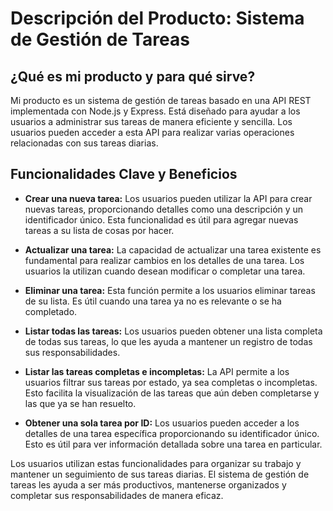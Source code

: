 # Descripción del Producto: Sistema de Gestión de Tareas

## ¿Qué es mi producto y para qué sirve?

Mi producto es un sistema de gestión de tareas basado en una API REST implementada con Node.js y Express. Está diseñado para ayudar a los usuarios a administrar sus tareas de manera eficiente y sencilla. Los usuarios pueden acceder a esta API para realizar varias operaciones relacionadas con sus tareas diarias.

## Funcionalidades Clave y Beneficios

- **Crear una nueva tarea:** Los usuarios pueden utilizar la API para crear nuevas tareas, proporcionando detalles como una descripción y un identificador único. Esta funcionalidad es útil para agregar nuevas tareas a su lista de cosas por hacer.

- **Actualizar una tarea:** La capacidad de actualizar una tarea existente es fundamental para realizar cambios en los detalles de una tarea. Los usuarios la utilizan cuando desean modificar o completar una tarea.

- **Eliminar una tarea:** Esta función permite a los usuarios eliminar tareas de su lista. Es útil cuando una tarea ya no es relevante o se ha completado.

- **Listar todas las tareas:** Los usuarios pueden obtener una lista completa de todas sus tareas, lo que les ayuda a mantener un registro de todas sus responsabilidades.

- **Listar las tareas completas e incompletas:** La API permite a los usuarios filtrar sus tareas por estado, ya sea completas o incompletas. Esto facilita la visualización de las tareas que aún deben completarse y las que ya se han resuelto.

- **Obtener una sola tarea por ID:** Los usuarios pueden acceder a los detalles de una tarea específica proporcionando su identificador único. Esto es útil para ver información detallada sobre una tarea en particular.

Los usuarios utilizan estas funcionalidades para organizar su trabajo y mantener un seguimiento de sus tareas diarias. El sistema de gestión de tareas les ayuda a ser más productivos, mantenerse organizados y completar sus responsabilidades de manera eficaz.
